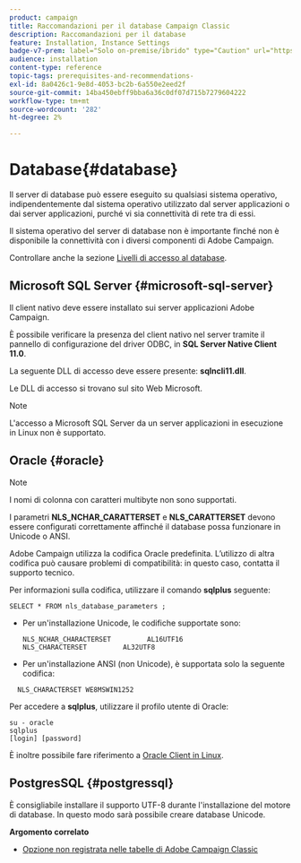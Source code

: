 ```yaml
---
product: campaign
title: Raccomandazioni per il database Campaign Classic
description: Raccomandazioni per il database
feature: Installation, Instance Settings
badge-v7-prem: label="Solo on-premise/ibrido" type="Caution" url="https://experienceleague.adobe.com/docs/campaign-classic/using/installing-campaign-classic/architecture-and-hosting-models/hosting-models-lp/hosting-models.html?lang=it" tooltip="Applicabile solo alle distribuzioni on-premise e ibride"
audience: installation
content-type: reference
topic-tags: prerequisites-and-recommendations-
exl-id: 8a0426c1-9e8d-4053-bc2b-6a550e2eed2f
source-git-commit: 14ba450ebff9bba6a36c0df07d715b7279604222
workflow-type: tm+mt
source-wordcount: '282'
ht-degree: 2%

---
```


# Database{#database}



Il server di database può essere eseguito su qualsiasi sistema operativo, indipendentemente dal sistema operativo utilizzato dal server applicazioni o dai server applicazioni, purché vi sia connettività di rete tra di essi.

Il sistema operativo del server di database non è importante finché non è disponibile la connettività con i diversi componenti di Adobe Campaign.

Controllare anche la sezione [Livelli di accesso al database](../../installation/using/prerequisites-of-campaign-installation-in-linux.md#database-access-layers).

## Microsoft SQL Server {#microsoft-sql-server}

Il client nativo deve essere installato sui server applicazioni Adobe Campaign.

È possibile verificare la presenza del client nativo nel server tramite il pannello di configurazione del driver ODBC, in **SQL Server Native Client 11.0**.

La seguente DLL di accesso deve essere presente: **sqlncli11.dll**.

Le DLL di accesso si trovano sul sito Web Microsoft.

>[!NOTE]
>
>L&#39;accesso a Microsoft SQL Server da un server applicazioni in esecuzione in Linux non è supportato.

## Oracle {#oracle}

>[!NOTE]
>
>I nomi di colonna con caratteri multibyte non sono supportati.

I parametri **NLS_NCHAR_CARATTERSET** e **NLS_CARATTERSET** devono essere configurati correttamente affinché il database possa funzionare in Unicode o ANSI.

Adobe Campaign utilizza la codifica Oracle predefinita. L’utilizzo di altra codifica può causare problemi di compatibilità: in questo caso, contatta il supporto tecnico.

Per informazioni sulla codifica, utilizzare il comando **sqlplus** seguente:

```
SELECT * FROM nls_database_parameters ;
```

* Per un&#39;installazione Unicode, le codifiche supportate sono:

  ```
  NLS_NCHAR_CHARACTERSET         AL16UTF16
  NLS_CHARACTERSET         AL32UTF8
  ```

* Per un&#39;installazione ANSI (non Unicode), è supportata solo la seguente codifica:

```
  NLS_CHARACTERSET WE8MSWIN1252
```

Per accedere a **sqlplus**, utilizzare il profilo utente di Oracle:

```
su - oracle 
sqlplus 
[login] [password]
```

È inoltre possibile fare riferimento a [Oracle Client in Linux](../../installation/using/installing-packages-with-linux.md#oracle-client-in-linux).

## PostgresSQL {#postgressql}

È consigliabile installare il supporto UTF-8 durante l&#39;installazione del motore di database. In questo modo sarà possibile creare database Unicode.

**Argomento correlato**

* [Opzione non registrata nelle tabelle di Adobe Campaign Classic](https://helpx.adobe.com/campaign/kb/unlogged-tables-classic.html)
